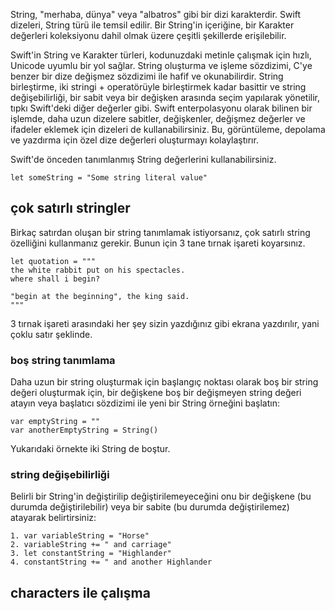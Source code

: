 ﻿String, "merhaba, dünya" veya "albatros" gibi bir dizi karakterdir. Swift dizeleri, String türü ile temsil edilir. Bir String'in içeriğine, bir Karakter değerleri koleksiyonu dahil olmak üzere çeşitli şekillerde erişilebilir.

Swift'in String ve Karakter türleri, kodunuzdaki metinle çalışmak için hızlı, Unicode uyumlu bir yol sağlar. String oluşturma ve işleme sözdizimi, C'ye benzer bir dize değişmez sözdizimi ile hafif ve okunabilirdir. String birleştirme, iki stringi + operatörüyle birleştirmek kadar basittir ve string değişebilirliği, bir sabit veya bir değişken arasında seçim yapılarak yönetilir, tıpkı Swift'deki diğer değerler gibi. Swift enterpolasyonu olarak bilinen bir işlemde, daha uzun dizelere sabitler, değişkenler, değişmez değerler ve ifadeler eklemek için dizeleri de kullanabilirsiniz. Bu, görüntüleme, depolama ve yazdırma için özel dize değerleri oluşturmayı kolaylaştırır.

Swift'de önceden tanımlanmış String değerlerini kullanabilirsiniz.
```
let someString = "Some string literal value"
```
## çok satırlı stringler
Birkaç satırdan oluşan bir string tanımlamak istiyorsanız, çok satırlı string özelliğini kullanmanız gerekir. Bunun için 3 tane tırnak işareti koyarsınız.
```
let quotation = """
the white rabbit put on his spectacles.
where shall i begin?

"begin at the beginning", the king said.
"""
```
3 tırnak işareti arasındaki her şey sizin yazdığınız gibi ekrana yazdırılır, yani çoklu satır şeklinde.
### boş string tanımlama

Daha uzun bir string oluşturmak için başlangıç noktası olarak boş bir string değeri oluşturmak için, bir değişkene boş bir değişmeyen string değeri atayın veya başlatıcı sözdizimi ile yeni bir String örneğini başlatın:
```
var emptyString = ""
var anotherEmptyString = String()
```
Yukarıdaki örnekte iki String de boştur.
### string değişebilirliği
Belirli bir String'in değiştirilip değiştirilemeyeceğini onu bir değişkene (bu durumda değiştirilebilir) veya bir sabite (bu durumda değiştirilemez) atayarak belirtirsiniz:
```
1. var variableString = "Horse"
2. variableString += " and carriage"
3. let constantString = "Highlander"
4. constantString += " and another Highlander
```
## characters ile çalışma

